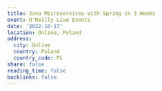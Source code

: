```yaml
---
title: Java Microservices with Spring in 3 Weeks
event: O'Reilly Live Events
date: '2022-10-17'
location: Online, Poland
address:
  city: Online
  country: Poland
  country_code: PL
share: false
reading_time: false
backlinks: false
---
```

